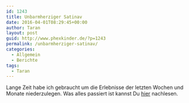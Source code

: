 ```yaml
---
id: 1243
title: Unbarmherziger Satinav
date: 2016-04-01T08:29:45+00:00
author: Taran
layout: post
guid: http://www.phexkinder.de/?p=1243
permalink: /unbarmherziger-satinav/
categories:
  - Allgemein
  - Berichte
tags:
  - Taran
---
```

Lange Zeit habe ich gebraucht um die Erlebnisse der letzten Wochen und Monate niederzulegen. Was alles passiert ist kannst Du [hier](http://www.phexkinder.de/mittelgruppe/die-gefaehrten/taran-ibn-muhammed-ibn-ayabun-ai-orkhiander/tarans-reisebericht/#EsWerdeLicht) nachlesen.
